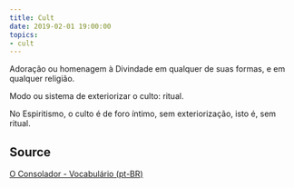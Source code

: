 ```yaml
---
title: Cult
date: 2019-02-01 19:00:00
topics:
- cult
---
```


Adoração ou homenagem à Divindade em qualquer de suas formas, e em qualquer religião.

Modo ou sistema de exteriorizar o culto: ritual.

No Espiritismo, o culto é de foro íntimo, sem exteriorização, isto é, sem ritual.

## Source
[O Consolador - Vocabulário (pt-BR)](http://www.oconsolador.com.br/linkfixo/vocabulario/principal.html)


